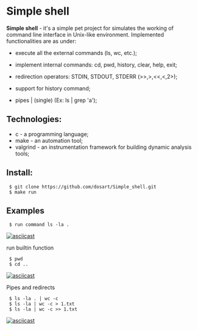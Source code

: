 # Simple shell

**Simple shell** - it's a simple pet project for simulates the working of command line interface in Unix-like environment. 
Implemented functionalities are as under:
 - execute all the external commands (ls, wc, etc.);

 - implement internal commands: cd, pwd, history, clear, help, exit;

 - redirection operators: STDIN, STDOUT, STDERR (>>,>,<<,<,2>);

- support for history command;

- pipes | (single) (Ex: ls | grep 'a');

## Technologies:

 - c - a programming language;
 - make - an automation tool;
 - valgrind - an instrumentation framework for building dynamic analysis tools;

 ## Install:

```
 $ git clone https://github.com/dosart/Simple_shell.git
 $ make run
 ```
 ## Examples
 
```
 $ run command ls -la .
```
 [![asciicast](https://asciinema.org/a/tEYPEj6vGMsvwt5uWjKcFPkxM.svg)](https://asciinema.org/a/tEYPEj6vGMsvwt5uWjKcFPkxM)
 
run builtin function

```
 $ pwd
 $ cd ..
```

[![asciicast](https://asciinema.org/a/cJasAKKxWPS4gJrEIj3nUlSB0.svg)](https://asciinema.org/a/cJasAKKxWPS4gJrEIj3nUlSB0)

Pipes and redirects

```
 $ ls -la . | wc -c
 $ ls -la | wc -c > 1.txt
 $ ls -la | wc -c >> 1.txt
```

[![asciicast](https://asciinema.org/a/hmpjBkjfyzmqe8m9S2rs0lGRv.svg)](https://asciinema.org/a/hmpjBkjfyzmqe8m9S2rs0lGRv)
